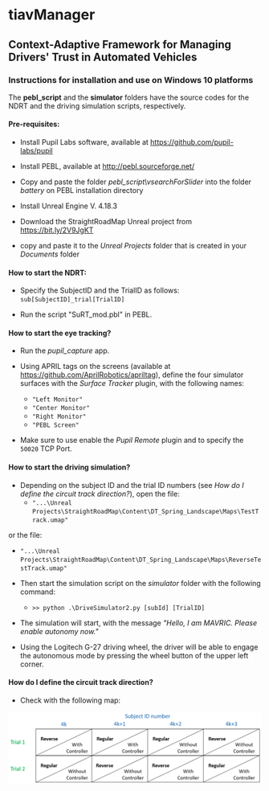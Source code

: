 # tiavManager
## Context-Adaptive Framework for Managing Drivers' Trust in Automated Vehicles

### Instructions for installation and use on Windows 10 platforms

The **pebl_script** and the **simulator** folders have the source codes for the NDRT and the driving simulation scripts, respectively.

#### Pre-requisites:

* Install Pupil Labs software, available at https://github.com/pupil-labs/pupil

* Install PEBL, available at http://pebl.sourceforge.net/

* Copy and paste the folder *pebl_script\vsearchForSlider* into the folder *battery* on PEBL installation directory

* Install Unreal Engine V. 4.18.3

* Download the StraightRoadMap Unreal project from https://bit.ly/2V9JgKT

* copy and paste it to the *Unreal Projects* folder that is created in your *Documents* folder

#### How to start the NDRT:

* Specify the SubjectID and the TrialID as follows: `sub[SubjectID]_trial[TrialID]`

* Run the script "SuRT_mod.pbl" in PEBL.

#### How to start the eye tracking?

* Run the *pupil_capture* app.
* Using APRIL tags on the screens (available at https://github.com/AprilRobotics/apriltag), define the four simulator surfaces with the *Surface Tracker* plugin, with the following names:

  * `"Left Monitor"`
  * `"Center Monitor"`
  * `"Right Monitor"`
  * `"PEBL Screen"`

* Make sure to use enable the *Pupil Remote* plugin and to specify the `50020` TCP Port.

#### How to start the driving simulation?

* Depending on the subject ID and the trial ID numbers (see *How do I define the circuit track direction?*), open the file:
  * `"...\Unreal Projects\StraightRoadMap\Content\DT_Spring_Landscape\Maps\TestTrack.umap"`

or the file:
  * `"...\Unreal Projects\StraightRoadMap\Content\DT_Spring_Landscape\Maps\ReverseTestTrack.umap"`

* Then start the simulation script on the *simulator* folder with the following command:

  * `>> python .\DriveSimulator2.py [subId] [TrialID]`

* The simulation will start, with the message *"Hello, I am MAVRIC. Please enable autonomy now."*

* Using the Logitech G-27 driving wheel, the driver will be able to engage the autonomous mode by pressing the wheel button of the upper left corner.


#### How do I define the circuit track direction?

* Check with the following map:

![Conditions according to subject ID and Trial number](https://github.com/hazevedosa/tiavManager/blob/master/conditions_randomization.PNG)
